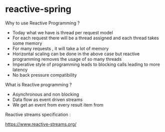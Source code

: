 # reactive-spring


Why to use Reactive Programming ?

- Today what we have is thread per request model 
- For each request there will be a thread assigned and each thread takes some memory
- For many requests , it will take a lot of memory 
- Horizontal scaling can be done in the above case but reactive programming removes the usage of so many threads
- Imperative style of programming leads to blocking calls leading to more latency 
- No back pressure compatibility 

What is Reactive programming ?

- Asynchronous and non blocking 
- Data flow as event driven streams
- We get an event from every result item from 



Reactive streams specification :

https://www.reactive-streams.org/
